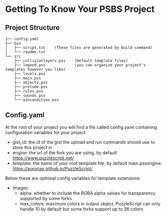# Getting To Know Your PSBS Project

## Project Structure

    ├── config.yaml
    ├── bin
    │   ├── script.txt    (These files are generated by build command)
    │   └── readme.txt
    └── src
        ├── collisionlayers.pss    (Default template files)
        ├── legend.pss             (you can organize your project's templates however you like)
        ├── levels.pss
        ├── main.pss
        ├── objects.pss
        ├── prelude.pss
        ├── rules.pss
        ├── sounds.pss
        └── wincondition.pss


## Config.yaml

At the root of your project you will find a file called config.yaml containing configuration variables for your project

- gist_id: the id of the gist the upload and run commands should use to store this project in
- engine: the url of the fork you are using, by default https://www.puzzlescript.net/
- template: the name of your root template file, by default main.pssengine: https://auroriax.github.io/PuzzleScript/

Below these are optional config variables for template extensions

- Images:
  - alpha: whether to include the RGBA alpha values for transparency supported by some forks
  - max_colors: maximum colors in output object, PuzzleScript can only handle 10 by default but some forks support up to 36 colors